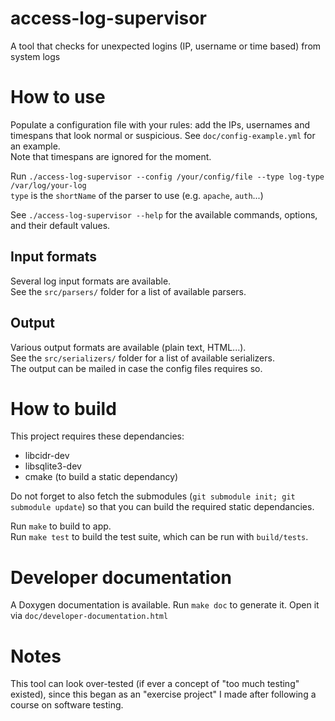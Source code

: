 # access-log-supervisor
A tool that checks for unexpected logins (IP, username or time based) from system logs

# How to use
Populate a configuration file with your rules: add the IPs, usernames and timespans that look normal or suspicious. See `doc/config-example.yml` for an example. \
Note that timespans are ignored for the moment.

Run `./access-log-supervisor --config /your/config/file --type log-type /var/log/your-log`\
`type` is the `shortName` of the parser to use (e.g. `apache`, `auth`...)

See `./access-log-supervisor --help` for the available commands, options, and their default values.

## Input formats
Several log input formats are available. \
See the `src/parsers/` folder for a list of available parsers.

## Output
Various output formats are available (plain text, HTML...). \
See the `src/serializers/` folder for a list of available serializers. \
The output can be mailed in case the config files requires so.

# How to build
This project requires these dependancies:
* libcidr-dev
* libsqlite3-dev
* cmake (to build a static dependancy)

Do not forget to also fetch the submodules (`git submodule init; git submodule update`) so that you can build the required static dependancies.

Run `make` to build to app. \
Run `make test` to build the test suite, which can be run with `build/tests`.

# Developer documentation
A Doxygen documentation is available. Run `make doc` to generate it. Open it via `doc/developer-documentation.html`

# Notes
This tool can look over-tested (if ever a concept of "too much testing" existed), since this began as an "exercise project" I made after following a course on software testing.
